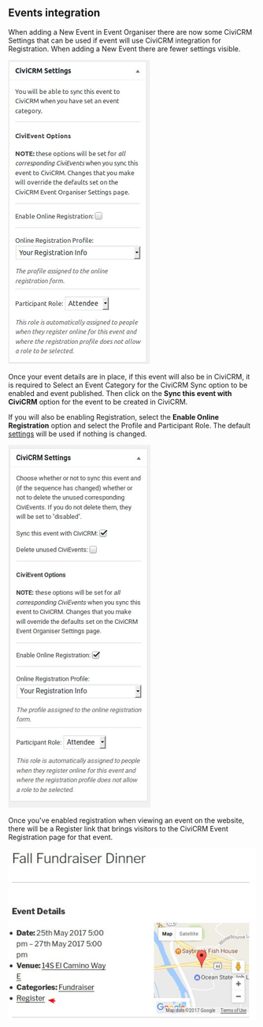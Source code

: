 ## Events integration

When adding a New Event in Event Organiser there are now some CiviCRM Settings that can be used if event will use CiviCRM integration for Registration.  When adding a New Event there are fewer settings visible.

![CiviCRM Event Organiser Event Specific Settings](./images/ceo-event-specific-settings.jpg)

Once your event details are in place, if this event will also be in CiviCRM, it is required to Select an Event Category for the CiviCRM Sync option to be enabled and event published. Then click on the **Sync this event with CiviCRM** option for the event to be created in CiviCRM.

If you will also be enabling Registration, select the **Enable Online Registration** option and select the Profile and Participant Role. The default [settings](/settings) will be used if nothing is changed.

![CiviCRM Event Organiser Event Specific Settings for Syncing](./images/ceo-event-specific-settings-sync.jpg)

Once you've enabled registration when viewing an event on the website, there will be a Register link that brings visitors to the CiviCRM Event Registration page for that event.

![CiviCRM Event Organiser Register Link](./images/ceo-event-register-link.jpg)
